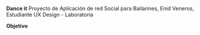 **Dance it**
Proyecto de Aplicación de red Social para Bailarines, 
Enid Veneros, Estudiante UX Design - Laboratoria



**Objetivo**
